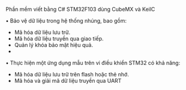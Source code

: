 Phần mềm viết bằng C#
STM32F103 dùng CubeMX và KeilC

•	Bảo vệ dữ liệu trong hệ thống nhúng, bao gồm:
-	Mã hóa dữ liệu lưu trữ.
-	Mã hóa dữ liệu truyền qua giao tiếp.
-	Quản lý khóa bảo mật hiệu quả.
-	
•	Thực hiện một ứng dụng mẫu trên vi điều khiển STM32 có khả năng:
-	Mã hóa dữ liệu lưu trữ trên flash hoặc thẻ nhớ.
-	Mã hóa và giải mã dữ liệu truyền qua UART


